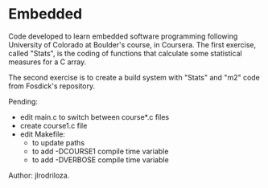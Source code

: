 # Embedded
Code developed to learn embedded software programming following University of Colorado at Boulder's course, in Coursera.
The first exercise, called "Stats", is the coding of functions that calculate some statistical measures for a C array.

The second exercise is to create a build system with "Stats" and "m2" code from Fosdick's repository.

Pending:

- edit main.c to switch between course\*.c files
- create course1.c file
- edit Makefile:
  - to update paths
  - to add -DCOURSE1 compile time variable
  - to add -DVERBOSE compile time variable

Author: jlrodriloza.

